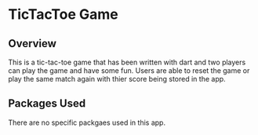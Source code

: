 # TicTacToe Game

## Overview 

This is a tic-tac-toe game that has been written with dart and two players can play the game and have some fun. Users are able to reset the game or play the same match again with thier score being stored in the app. 

## Packages Used 

There are no specific packgaes used in this app.

